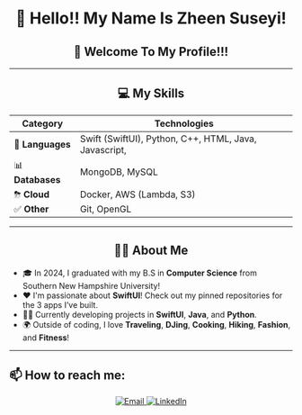<div align="center">
  
  # 👋 Hello!! My Name Is Zheen Suseyi!  
  
  ## 🤩 Welcome To My Profile!!!  

  ---
  
  ## 💻 My Skills
  
  | **Category**  | **Technologies**                     |
  | ------------- | ------------------------------------ |
  | 📖 **Languages** | Swift (SwiftUI), Python, C++, HTML, Java, Javascript,  |
  | 📊 **Databases** | MongoDB, MySQL                     |
  | ⛈ **Cloud**    | Docker, AWS (Lambda, S3)            |
  | ✅ **Other**    | Git, OpenGL                              |
  
  ---
  
  ## 🙋‍♂️ About Me
  
</div>

- 🎓 In 2024, I graduated with my B.S in **Computer Science** from Southern New Hampshire University!
- ❤️ I'm passionate about **SwiftUI**! Check out my pinned repositories for the 3 apps I’ve built.
- 👨‍💻 Currently developing projects in **SwiftUI**, **Java**, and **Python**.
- 🌍 Outside of coding, I love **Traveling**, **DJing**, **Cooking**, **Hiking**, **Fashion**, and **Fitness**!

---

## 📫 How to reach me:
  
<div align="center">
  <a href="mailto:suseyihzheen@gmail.com">
    <img src="https://img.shields.io/badge/Email-D14836?style=for-the-badge&logo=gmail&logoColor=white" alt="Email">
  </a>
  <a href="https://www.linkedin.com/in/zheen-s-430214255/">
    <img src="https://img.shields.io/badge/LinkedIn-0077B5?style=for-the-badge&logo=linkedin&logoColor=white" alt="LinkedIn">
  </a>
</div>
